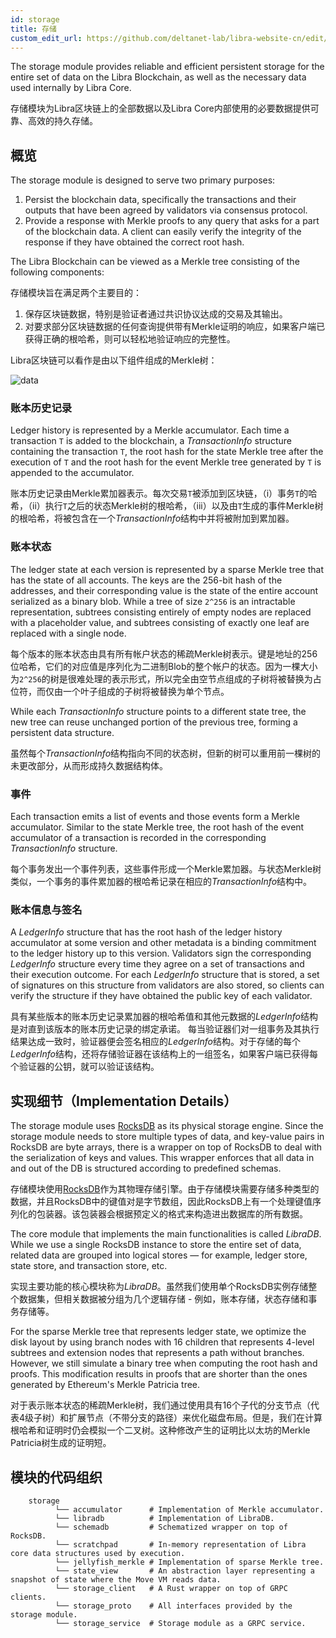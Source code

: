 ```yaml
---
id: storage
title: 存储
custom_edit_url: https://github.com/deltanet-lab/libra-website-cn/edit/master/docs/crates/storage.md
---
```



The storage module provides reliable and efficient persistent storage for the
entire set of data on the Libra Blockchain, as well as the necessary data used
internally by Libra Core.

存储模块为Libra区块链上的全部数据以及Libra Core内部使用的必要数据提供可靠、高效的持久存储。

## 概览

The storage module is designed to serve two primary purposes:

1. Persist the blockchain data, specifically the transactions and their outputs
   that have been agreed by validators via consensus protocol.
2. Provide a response with Merkle proofs to any query that asks for a part of the
   blockchain data. A client can easily verify the integrity of the response if
   they have obtained the correct root hash.

The Libra Blockchain can be viewed as a Merkle tree consisting of the following
components:

存储模块旨在满足两个主要目的：

1. 保存区块链数据，特别是验证者通过共识协议达成的交易及其输出。
2. 对要求部分区块链数据的任何查询提供带有Merkle证明的响应，如果客户端已获得正确的根哈希，则可以轻松地验证响应的完整性。

Libra区块链可以看作是由以下组件组成的Merkle树：

![data](https://developers.libra.org/docs/assets/data.png)


### 账本历史记录

Ledger history is represented by a Merkle accumulator. Each time a transaction
`T` is added to the blockchain, a *TransactionInfo* structure containing the
transaction `T`, the root hash for the state Merkle tree after the execution of
`T` and the root hash for the event Merkle tree generated by `T` is appended to
the accumulator.

账本历史记录由Merkle累加器表示。每次交易`T`被添加到区块链，（i）事务`T`的哈希，（ii）执行`T`之后的状态Merkle树的根哈希，（iii）以及由`T`生成的事件Merkle树的根哈希，将被包含在一个*TransactionInfo*结构中并将被附加到累加器。

### 账本状态

The ledger state at each version is represented by a sparse Merkle tree that has the
state of all accounts. The keys are the 256-bit hash of the addresses, and their
corresponding value is the state of the entire account serialized as a binary
blob. While a tree of size `2^256` is an intractable representation, subtrees
consisting entirely of empty nodes are replaced with a placeholder value, and
subtrees consisting of exactly one leaf are replaced with a single node.

每个版本的账本状态由具有所有帐户状态的稀疏Merkle树表示。键是地址的256位哈希，它们的对应值是序列化为二进制Blob的整个帐户的状态。因为一棵大小为`2^256`的树是很难处理的表示形式，所以完全由空节点组成的子树将被替换为占位符，而仅由一个叶子组成的子树将被替换为单个节点。

While each *TransactionInfo* structure points to a different state tree, the new
tree can reuse unchanged portion of the previous tree, forming a persistent data
structure.

虽然每个*TransactionInfo*结构指向不同的状态树，但新的树可以重用前一棵树的未更改部分，从而形成持久数据结构体。


### 事件

Each transaction emits a list of events and those events form a Merkle accumulator.
Similar to the state Merkle tree, the root hash of the event accumulator of a
transaction is recorded in the corresponding *TransactionInfo* structure.

每个事务发出一个事件列表，这些事件形成一个Merkle累加器。与状态Merkle树类似，一个事务的事件累加器的根哈希记录在相应的*TransactionInfo*结构中。

### 账本信息与签名

A *LedgerInfo* structure that has the root hash of the ledger history
accumulator at some version and other metadata is a binding commitment to
the ledger history up to this version. Validators sign the corresponding
*LedgerInfo* structure every time they agree on a set of transactions and their
execution outcome. For each *LedgerInfo* structure that is stored, a set of
signatures on this structure from validators are also stored, so
clients can verify the structure if they have obtained the public key of each
validator.

具有某些版本的账本历史记录累加器的根哈希值和其他元数据的*LedgerInfo*结构是对直到该版本的账本历史记录的绑定承诺。 每当验证器们对一组事务及其执行结果达成一致时，验证器便会签名相应的*LedgerInfo*结构。对于存储的每个*LedgerInfo*结构，还将存储验证器在该结构上的一组签名，如果客户端已获得每个验证器的公钥，就可以验证该结构。

## 实现细节（Implementation Details）

The storage module uses [RocksDB](https://rocksdb.org/) as its physical storage
engine. Since the storage module needs to store multiple types of data, and
key-value pairs in RocksDB are byte arrays, there is a wrapper on top of RocksDB
to deal with the serialization of keys and values. This wrapper enforces that all data in and
out of the DB is structured according to predefined schemas.

存储模块使用[RocksDB](https://rocksdb.org/)作为其物理存储引擎。由于存储模块需要存储多种类型的数据，并且RocksDB中的键值对是字节数组，因此RocksDB上有一个处理键值序列化的包装器。该包装器会根据预定义的格式来构造进出数据库的所有数据。

The core module that implements the main functionalities is called *LibraDB*.
While we use a single RocksDB instance to store the entire set of data, related
data are grouped into logical stores &mdash; for example, ledger store, state store,
and transaction store, etc.

实现主要功能的核心模块称为*LibraDB*。虽然我们使用单个RocksDB实例存储整个数据集，但相关数据被分组为几个逻辑存储 - 例如，账本存储，状态存储和事务存储等。

For the sparse Merkle tree that represents ledger state, we optimize the disk
layout by using branch nodes with 16 children that represents 4-level subtrees
and extension nodes that represents a path without branches. However, we still
simulate a binary tree when computing the root hash and proofs. This modification
results in proofs that are shorter than the ones generated by Ethereum's Merkle
Patricia tree.

对于表示账本状态的稀疏Merkle树，我们通过使用具有16个子代的分支节点（代表4级子树）和扩展节点（不带分支的路径）来优化磁盘布局。但是，我们在计算根哈希和证明时仍会模拟一个二叉树。这种修改产生的证明比以太坊的Merkle Patricia树生成的证明短。

## 模块的代码组织
```
    storage
          └── accumulator      # Implementation of Merkle accumulator.
          └── libradb          # Implementation of LibraDB.
          └── schemadb         # Schematized wrapper on top of RocksDB.
          └── scratchpad       # In-memory representation of Libra core data structures used by execution.
          └── jellyfish_merkle # Implementation of sparse Merkle tree.
          └── state_view       # An abstraction layer representing a snapshot of state where the Move VM reads data.
          └── storage_client   # A Rust wrapper on top of GRPC clients.
          └── storage_proto    # All interfaces provided by the storage module.
          └── storage_service  # Storage module as a GRPC service.
```

